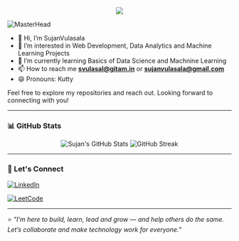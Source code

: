 

<p align="center">
  <img src="https://readme-typing-svg.demolab.com/?lines=Hi!+I+am+Sujan+Vulasala&font=Fira%20Code&center=true&width=380&height=50&duration=4000&pause=1000">
</p>


![MasterHead](https://user-images.githubusercontent.com/74038190/225813708-98b745f2-7d22-48cf-9150-083f1b00d6c9.gif)


- 👋 Hi, I’m SujanVulasala
- 👀 I’m interested in Web Development, Data Analytics and Machine Learning Projects
- 🌱 I’m currently learning Basics of Data Science and Machnine Learning
- 📫 How to reach me **svulasal@gitam.in** or **sujanvulasala@gmail.com**
- 😄 Pronouns: Kutty

Feel free to explore my repositories and reach out. Looking forward to connecting with you!

---

### 📊 GitHub Stats

<p align="center">
  <img src="https://github-readme-stats.vercel.app/api?username=sujanvulasala&show_icons=true&theme=radical" alt="Sujan's GitHub Stats" />
  <img src="https://github-readme-streak-stats.herokuapp.com/?user=sujanvulasala&theme=radical" alt="GitHub Streak" />
</p>

---

### 🔗 Let's Connect

[![LinkedIn](https://img.shields.io/badge/LinkedIn-blue?style=flat&logo=linkedin&logoColor=white)](https://linkedin.com/in/sujanvulasala)

[![LeetCode](https://img.shields.io/badge/LeetCode-orange?style=flat&logo=LeetCode&logoColor=white)](https://leetcode.com/u/SujanVulasala/)

  
---

⭐ *"I’m here to build, learn, lead and grow — and help others do the same. Let’s collaborate and make technology work for everyone."*

<!---
SujanVulasala/SujanVulasala is a ✨ special ✨ repository because its `README.md` (this file) appears on your GitHub profile.
You can click the Preview link to take a look at your changes.
--->
